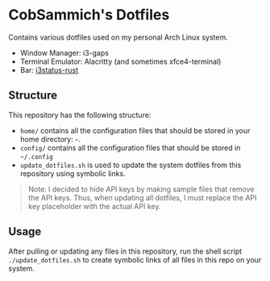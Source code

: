 # CobSammich's Dotfiles

Contains various dotfiles used on my personal Arch Linux system.

* Window Manager: i3-gaps
* Terminal Emulator: Alacritty (and sometimes xfce4-terminal)
* Bar: [i3status-rust](https://github.com/greshake/i3status-rust)

## Structure
This repository has the following structure:

* `home/` contains all the configuration files that should be stored in your home directory: `~`.
* `config/` contains all the configuration files that should be stored in `~/.config`
* `update_dotfiles.sh` is used to update the system dotfiles from this repository using symbolic
links.

> Note: I decided to hide API keys by making sample files that remove the API keys. Thus, when
updating all dotfiles, I must replace the API key placeholder with the actual API key.

## Usage
After pulling or updating any files in this repository, run the shell script `./update_dotfiles.sh`
to create symbolic links of all files in this repo on your system.

